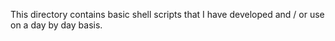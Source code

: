 This directory contains basic shell scripts that I have developed and / or use on a day by day basis.
